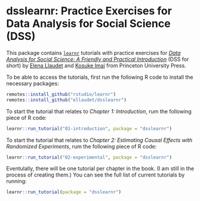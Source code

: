 # dsslearnr: Practice Exercises for Data Analysis for Social Science (DSS)

This package contains [`learnr`](https://rstudio.github.io/learnr/index.html) tutorials with practice exercises for [*Data Analysis for Social Science: A Friendly and Practical Introduction*](https://press.princeton.edu/books/paperback/9780691199436/data-analysis-for-social-science) (DSS for short) by [Elena Llaudet](https://scholar.harvard.edu/ellaudet) and [Kosuke Imai](https://imai.fas.harvard.edu/) from Princeton University Press. 

To be able to access the tutorials, first run the following R code to install the necessary packages:

``` r
remotes::install_github("rstudio/learnr")
remotes::install_github("ellaudet/dsslearnr")
```

To start the tutorial that relates to *Chapter 1: Introduction*, rum the following piece of R code:

``` r
learnr::run_tutorial("01-introduction", package = "dsslearnr")
```

To start the tutorial that relates to *Chapter 2: Estimating Causal Effects with Randomized Experiments*, rum the following piece of R code:

``` r
learnr::run_tutorial("02-experimental", package = "dsslearnr")
```

Eventulally, there will be one tutorial per chapter in the book.  (I am still in the process of creating them.) You can see the full list of current tutorials by running:

``` r
learnr::run_tutorial(package = "dsslearnr")
```



